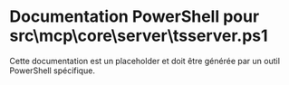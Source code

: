 # Documentation PowerShell pour src\mcp\core\server\tsserver.ps1

Cette documentation est un placeholder et doit être générée par un outil PowerShell spécifique.
